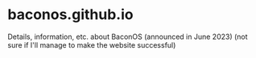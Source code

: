 # baconos.github.io
Details, information, etc. about BaconOS (announced in June 2023) (not sure if I'll manage to make the website successful)
